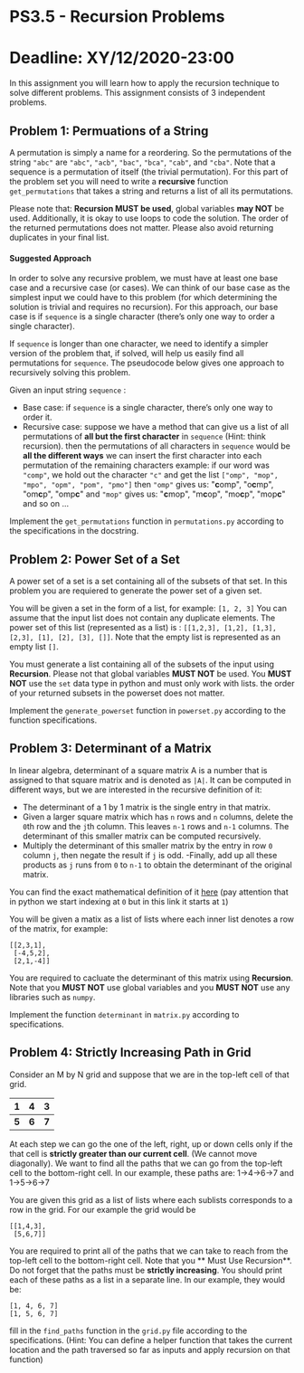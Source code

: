 # PS3.5 - Recursion Problems

# Deadline: XY/12/2020-23:00
In this assignment you will learn how to apply the recursion technique to solve different problems.
This assignment consists of 3 independent problems.

## Problem 1: Permuations of a String
A permutation is simply a name for a reordering. So the permutations of the string
`"abc"` are `"abc"`, `"acb"`, `"bac"`, `"bca"`, `"cab"`, and `"cba"`. Note that a sequence is a
permutation of itself (the trivial permutation). For this part of the problem set you will need
to write a **recursive** function ``get_permutations``  that takes a string and returns a
list of all its permutations.

Please note that: **Recursion MUST be used**, global variables **may NOT** be used. Additionally, it is okay to use loops to code the solution. The order of the returned permutations does not matter. Please also avoid returning duplicates in your final list.

#### Suggested Approach

In order to solve any recursive problem, we must have at least one base case and a recursive case (or cases). We can think of our base case as the simplest input we could have to this problem (for which determining the solution is trivial and requires no recursion). For this approach, our base case is if `sequence`  is a single character (there’s only one way to order a single character).

If `sequence`  is longer than one character, we need to identify a simpler version of the problem that, if solved, will help us easily find all permutations for `sequence`. The pseudocode below gives one approach to recursively solving this problem.


Given an input string `sequence` :
- Base case: if `sequence` is a single character, there’s only one way to order it.
- Recursive case: suppose we have a method that can give us a list of all permutations of **all but the first character**  in `sequence`  (Hint: think recursion).
then the permutations of all characters in `sequence` would be **all the different ways** we can insert the first character into each permutation of the remaining characters
example: if our word was `"comp"`, we hold out the character `"c"` and get the list `["omp", "mop", "mpo", "opm", "pom", "pmo"]`
then `"omp"` gives us: "**c**omp", "o**c**mp", "om**c**p", "omp**c**"
and `"mop"` gives us: "**c**mop", "m**c**op", "mo**c**p", "mop**c**"
and so on ...

Implement the `get_permutations` function in `permutations.py` according to the specifications in the docstring.


## Problem 2: Power Set of a Set
A power set of a set is a set containing all of the subsets of that set.
In this problem you are requiered to generate the power set of a given set.

You will be given a set in the form of a list, for example: `[1, 2, 3]` You can assume that the input list does not contain any duplicate elements.
The power set of this list (represented as a list) is : `[[1,2,3], [1,2], [1,3], [2,3], [1], [2], [3], []]`. Note that the empty list is represented as an empty list `[]`.

You must generate a list containing all of the subsets of the input using **Recursion**. Please not that global variables **MUST NOT** be used. You **MUST NOT** use the `set` data type in python and must only work with lists. the order of your returned subsets in the powerset does not matter.

Implement the `generate_powerset` function in `powerset.py` according to the function specifications.


## Problem 3: Determinant of a Matrix
In linear algebra, determinant of a square matrix A is a number that is assigned to that square matrix and is denoted as `|A|`. It can be computed in different ways, but we are interested in the recursive definition of it:
- The determinant of a 1 by 1 matrix is the single entry in that matrix. 
- Given a larger square matrix which has `n` rows and `n` columns, delete the `0`th row and the `j`th column. This leaves `n-1` rows and `n-1` columns. The determinant of this smaller matrix can be computed recursively. 
- Multiply the determinant of this smaller matrix by the entry in row `0` column `j`, then negate the result if `j` is odd.
-Finally, add up all these products as `j` runs from `0` to `n-1` to obtain the determinant of the original matrix.

You can find the exact mathematical definition of it [here](https://www.bookofproofs.org/branches/recursive-definition-of-the-determinant/ "here") (pay attention that in python we start indexing at `0` but in this link it starts at `1`)

You will be given a matix as a list of lists where each inner list denotes a row of the matrix, for example:
``` 
[[2,3,1],
 [-4,5,2],
 [2,1,-4]]
  ```

You are required to cacluate the determinant of this matrix using **Recursion**. Note that you **MUST NOT** use global variables and you **MUST NOT** use any libraries such as `numpy`. 

Implement the function `determinant` in `matrix.py` according to specifications.


## Problem 4: Strictly Increasing Path in Grid
Consider an M by N grid and suppose that we are in the top-left cell of that grid.

|  1  |  4  |  3  |
|:---:|:---:|:---:|
|**5**|**6**|**7**|

At each step we can go the one of the left, right, up or down cells only if the that cell is **strictly greater than our current cell**. (We cannot move diagonally). We want to find all the paths that we can go from the top-left cell to the bottom-right cell.
In our example, these paths are: 1->4->6->7 and 1->5->6->7

You are given this grid as a list of lists where each sublists corresponds to a row in the grid. For our example the grid would be 
```
[[1,4,3],
 [5,6,7]]
 ```

You are required to print all of the paths that we can take to reach from the top-left cell to the bottom-right cell. Note that you ** Must Use Recursion**. Do not forget that the paths must be **strictly increasing**.
You should print each of these paths as a list in a separate line. In our example, they would be:
```
[1, 4, 6, 7]
[1, 5, 6, 7]
```

fill in the `find_paths` function in the `grid.py` file according to the specifications.
(Hint: You can define a helper function that takes the current location and the path traversed so far as inputs and apply recursion on that function)

